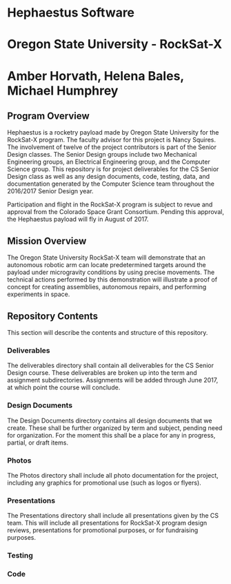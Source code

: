 # Hephaestus Software
# Oregon State University - RockSat-X
# Amber Horvath, Helena Bales, Michael Humphrey

## Program Overview
Hephaestus is a rocketry payload made by Oregon State University for the RockSat-X program. The faculty advisor for this project is Nancy Squires. The involvement of twelve of the project contributors is part of the Senior Design classes. The Senior Design groups include two Mechanical Engineering groups, an Electrical Engineering group, and the Computer Science group. This repository is for project deliverables for the CS Senior Design class as well as any design documents, code, testing, data, and documentation generated by the Computer Science team throughout the 2016/2017 Senior Design year.

Participation and flight in the RockSat-X program is subject to revue and approval from the Colorado Space Grant Consortium. Pending this approval, the Hephaestus payload will fly in August of 2017.

## Mission Overview
The Oregon State University RockSat-X team will demonstrate that an autonomous robotic arm can locate predetermined targets around the payload under microgravity conditions by using precise movements. The technical actions performed by this demonstration will illustrate a proof of concept for creating assemblies, autonomous repairs, and performing experiments in space.

## Repository Contents
This section will describe the contents and structure of this repository.

### Deliverables
The deliverables directory shall contain all deliverables for the CS Senior Design course. These deliverables are broken up into the term and assignment subdirectories. Assignments will be added through June 2017, at which point the course will conclude.

### Design Documents
The Design Documents directory contains all design documents that we create. These shall be further organized by term and subject, pending need for organization. For the moment this shall be a place for any in progress, partial, or draft items.

### Photos
The Photos directory shall include all photo documentation for the project, including any graphics for promotional use (such as logos or flyers).

### Presentations
The Presentations directory shall include all presentations given by the CS team. This will include all presentations for RockSat-X program design reviews, presentations for promotional purposes, or for fundraising purposes.

### Testing
### Code
